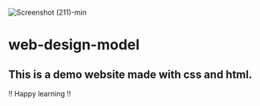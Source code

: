 ![Screenshot (211)-min](https://user-images.githubusercontent.com/54471415/117546146-a48f8300-b046-11eb-92a6-9805f7ef87d5.png)
# web-design-model
This is a demo website made with css and html.
-------------------------------------------
!! Happy learning !!
